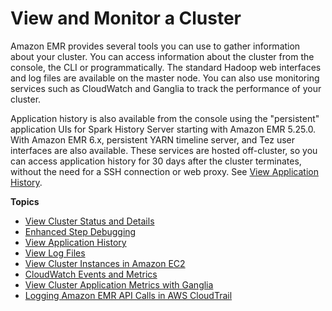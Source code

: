 # View and Monitor a Cluster<a name="emr-manage-view"></a>

 Amazon EMR provides several tools you can use to gather information about your cluster\. You can access information about the cluster from the console, the CLI or programmatically\. The standard Hadoop web interfaces and log files are available on the master node\. You can also use monitoring services such as CloudWatch and Ganglia to track the performance of your cluster\. 

Application history is also available from the console using the "persistent" application UIs for Spark History Server starting with Amazon EMR 5\.25\.0\. With Amazon EMR 6\.x, persistent YARN timeline server, and Tez user interfaces are also available\. These services are hosted off\-cluster, so you can access application history for 30 days after the cluster terminates, without the need for a SSH connection or web proxy\. See [View Application History](https://docs.aws.amazon.com/emr/latest/ManagementGuide/emr-cluster-application-history.html)\.

**Topics**
+ [View Cluster Status and Details](emr-manage-view-clusters.md)
+ [Enhanced Step Debugging](emr-enhanced-step-debugging.md)
+ [View Application History](emr-cluster-application-history.md)
+ [View Log Files](emr-manage-view-web-log-files.md)
+ [View Cluster Instances in Amazon EC2](UsingEMR_Tagging.md)
+ [CloudWatch Events and Metrics](emr-manage-cluster-cloudwatch.md)
+ [View Cluster Application Metrics with Ganglia](ViewingGangliaMetrics.md)
+ [Logging Amazon EMR API Calls in AWS CloudTrail](logging_emr_api_calls.md)